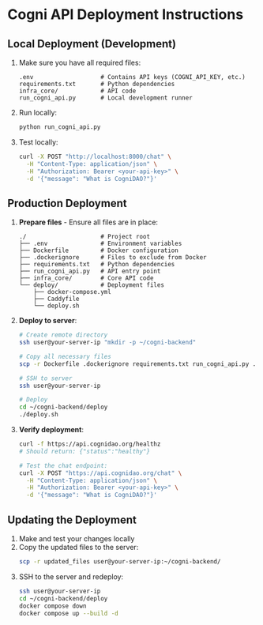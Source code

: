 # Cogni API Deployment Instructions

## Local Deployment (Development)

1. Make sure you have all required files:
   ```
   .env                   # Contains API keys (COGNI_API_KEY, etc.)
   requirements.txt       # Python dependencies
   infra_core/            # API code
   run_cogni_api.py       # Local development runner
   ```

2. Run locally:
   ```bash
   python run_cogni_api.py
   ```
   
3. Test locally:
   ```bash
   curl -X POST "http://localhost:8000/chat" \
     -H "Content-Type: application/json" \
     -H "Authorization: Bearer <your-api-key>" \
     -d '{"message": "What is CogniDAO?"}'
   ```

## Production Deployment

1. **Prepare files** - Ensure all files are in place:
   ```
   ./                     # Project root
   ├── .env               # Environment variables
   ├── Dockerfile         # Docker configuration
   ├── .dockerignore      # Files to exclude from Docker
   ├── requirements.txt   # Python dependencies
   ├── run_cogni_api.py   # API entry point
   ├── infra_core/        # Core API code
   └── deploy/            # Deployment files
       ├── docker-compose.yml
       ├── Caddyfile
       └── deploy.sh
   ```

2. **Deploy to server**:
   ```bash
   # Create remote directory
   ssh user@your-server-ip "mkdir -p ~/cogni-backend"
   
   # Copy all necessary files
   scp -r Dockerfile .dockerignore requirements.txt run_cogni_api.py .env infra_core/ deploy/ user@your-server-ip:~/cogni-backend/
   
   # SSH to server
   ssh user@your-server-ip
   
   # Deploy
   cd ~/cogni-backend/deploy
   ./deploy.sh
   ```

3. **Verify deployment**:
   ```bash
   curl -f https://api.cognidao.org/healthz
   # Should return: {"status":"healthy"}
   
   # Test the chat endpoint:
   curl -X POST "https://api.cognidao.org/chat" \
     -H "Content-Type: application/json" \
     -H "Authorization: Bearer <your-api-key>" \
     -d '{"message": "What is CogniDAO?"}'
   ```

## Updating the Deployment

1. Make and test your changes locally
2. Copy the updated files to the server:
   ```bash
   scp -r updated_files user@your-server-ip:~/cogni-backend/
   ```
3. SSH to the server and redeploy:
   ```bash
   ssh user@your-server-ip
   cd ~/cogni-backend/deploy
   docker compose down
   docker compose up --build -d
   ``` 